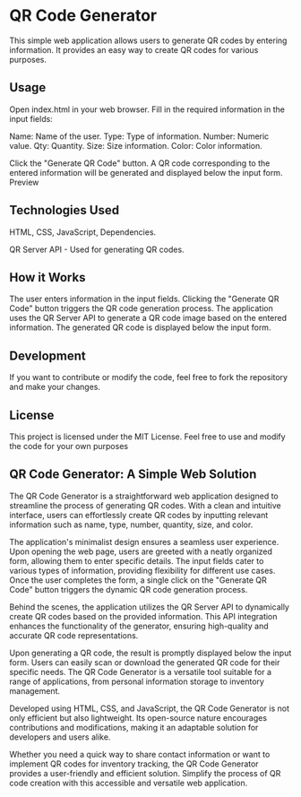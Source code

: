 # QR Code Generator
This simple web application allows users to generate QR codes by entering information. It provides an easy way to create QR codes for various purposes.

## Usage
Open index.html in your web browser.
Fill in the required information in the input fields:

Name: Name of the user.
Type: Type of information.
Number: Numeric value.
Qty: Quantity.
Size: Size information.
Color: Color information.

Click the "Generate QR Code" button.
A QR code corresponding to the entered information will be generated and displayed below the input form.
Preview

## Technologies Used
HTML,
CSS,
JavaScript,
Dependencies.

QR Server API - Used for generating QR codes.

## How it Works
The user enters information in the input fields.
Clicking the "Generate QR Code" button triggers the QR code generation process.
The application uses the QR Server API to generate a QR code image based on the entered information.
The generated QR code is displayed below the input form.

## Development
If you want to contribute or modify the code, feel free to fork the repository and make your changes.

## License
This project is licensed under the MIT License. Feel free to use and modify the code for your own purposes

## QR Code Generator: A Simple Web Solution
The QR Code Generator is a straightforward web application designed to streamline the process of generating QR codes. With a clean and intuitive interface, users can effortlessly create QR codes by inputting relevant information such as name, type, number, quantity, size, and color.

The application's minimalist design ensures a seamless user experience. Upon opening the web page, users are greeted with a neatly organized form, allowing them to enter specific details. The input fields cater to various types of information, providing flexibility for different use cases. Once the user completes the form, a single click on the "Generate QR Code" button triggers the dynamic QR code generation process.

Behind the scenes, the application utilizes the QR Server API to dynamically create QR codes based on the provided information. This API integration enhances the functionality of the generator, ensuring high-quality and accurate QR code representations.

Upon generating a QR code, the result is promptly displayed below the input form. Users can easily scan or download the generated QR code for their specific needs. The QR Code Generator is a versatile tool suitable for a range of applications, from personal information storage to inventory management.

Developed using HTML, CSS, and JavaScript, the QR Code Generator is not only efficient but also lightweight. Its open-source nature encourages contributions and modifications, making it an adaptable solution for developers and users alike.

Whether you need a quick way to share contact information or want to implement QR codes for inventory tracking, the QR Code Generator provides a user-friendly and efficient solution. Simplify the process of QR code creation with this accessible and versatile web application.
